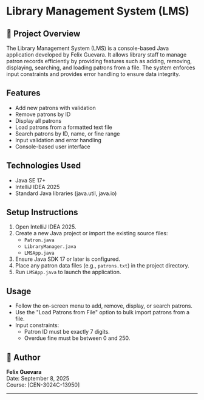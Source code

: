 # Library Management System (LMS)

## 📘 Project Overview

The Library Management System (LMS) is a console-based Java application developed by Felix Guevara. It allows library staff to manage patron records efficiently by providing features such as adding, removing, displaying, searching, and loading patrons from a file. The system enforces input constraints and provides error handling to ensure data integrity.

## Features

- Add new patrons with validation
- Remove patrons by ID
- Display all patrons
- Load patrons from a formatted text file
- Search patrons by ID, name, or fine range
- Input validation and error handling
- Console-based user interface

## Technologies Used

- Java SE 17+
- IntelliJ IDEA 2025
- Standard Java libraries (java.util, java.io)

## Setup Instructions

1. Open IntelliJ IDEA 2025.
2. Create a new Java project or import the existing source files:
   - `Patron.java`
   - `LibraryManager.java`
   - `LMSApp.java`
3. Ensure Java SDK 17 or later is configured.
4. Place any patron data files (e.g., `patrons.txt`) in the project directory.
5. Run `LMSApp.java` to launch the application.

##  Usage

- Follow the on-screen menu to add, remove, display, or search patrons.
- Use the "Load Patrons from File" option to bulk import patrons from a file.
- Input constraints:
  - Patron ID must be exactly 7 digits.
  - Overdue fine must be between 0 and 250.

## 👤 Author

**Felix Guevara**  
Date: September 8, 2025  
Course: [CEN-3024C-13950]

---

